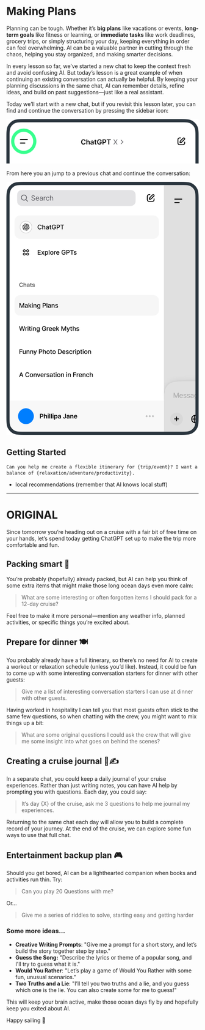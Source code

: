 # Making Plans
Planning can be tough. Whether it’s **big plans** like vacations or events, **long-term goals** like fitness or learning, or **immediate tasks** like work deadlines, grocery trips, or simply structuring your day, keeping everything in order can feel overwhelming. AI can be a valuable partner in cutting through the chaos, helping you stay organized, and making smarter decisions.

In every lesson so far, we’ve started a new chat to keep the context fresh and avoid confusing AI. But today’s lesson is a great example of when continuing an existing conversation can actually be helpful. By keeping your planning discussions in the same chat, AI can remember details, refine ideas, and build on past suggestions—just like a real assistant.

Today we’ll start with a new chat, but if you revisit this lesson later, you can find and continue the conversation by pressing the sidebar icon:

![Show all chats](./assets/images/side-drawer-location.png)

From here you an jump to a previous chat and continue the conversation:

![Browse previous chats](./assets/images/side-drawer.png)

## Getting Started


	Can you help me create a flexible itinerary for {trip/event}? I want a balance of {relaxation/adventure/productivity}.

- local recommendations (remember that AI knows local stuff)

***

# ORIGINAL

Since tomorrow you’re heading out on a cruise with a fair bit of free time on your hands, let’s spend today getting ChatGPT set up to make the trip more comfortable and fun.

## Packing smart 🎒
You’re probably (hopefully) already packed, but AI can help you think of some extra items that might make those long ocean days even more calm:

> What are some interesting or often forgotten items I should pack for a 12-day cruise?

Feel free to make it more personal—mention any weather info, planned activities, or specific things you’re excited about.

## Prepare for dinner 🍽️
You probably already have a full itinerary, so there’s no need for AI to create a workout or relaxation schedule (unless you’d like). Instead, it could be fun to come up with some interesting conversation starters for dinner with other guests:

> Give me a list of interesting conversation starters I can use at dinner with other guests.

Having worked in hospitality I can tell you that most guests often stick to the same few questions, so when chatting with the crew, you might want to mix things up a bit:

> What are some original questions I could ask the crew that will give me some insight into what goes on behind the scenes?

## Creating a cruise journal 📓✍️
In a separate chat, you could keep a daily journal of your cruise experiences. Rather than just writing notes, you can have AI help by prompting you with questions. Each day, you could say:

> It’s day {X} of the cruise, ask me 3 questions to help me journal my experiences.

Returning to the same chat each day will allow you to build a complete record of your journey. At the end of the cruise, we can explore some fun ways to use that full chat.

## Entertainment backup plan 🎮
Should you get bored, AI can be a lighthearted companion when books and activities run thin. Try:

> Can you play 20 Questions with me?

Or...

> Give me a series of riddles to solve, starting easy and getting harder

### Some more ideas...

- **Creative Writing Prompts**: "Give me a prompt for a short story, and let’s build the story together step by step."
- **Guess the Song:** "Describe the lyrics or theme of a popular song, and I'll try to guess what it is."
- **Would You Rather**: "Let’s play a game of Would You Rather with some fun, unusual scenarios."
- **Two Truths and a Lie**: "I’ll tell you two truths and a lie, and you guess which one is the lie. You can also create some for me to guess!"

This will keep your brain active, make those ocean days fly by and hopefully keep you exited about AI.

Happy sailing 🫡
